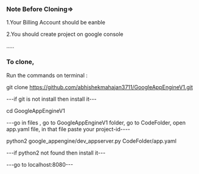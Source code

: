 ### Note Before Cloning=>
1.Your Billing Account should be eanble 

2.You should create project on google console

.....

### To clone,
Run the commands on terminal :

git clone https://github.com/abhishekmahajan3711/GoogleAppEngineV1.git

---if git is not install then install it---

cd GoogleAppEngineV1

---go in files , go to GoogleAppEngineV1 folder, go to CodeFolder, open app.yaml file, in that file paste your project-id----

python2 google_appengine/dev_appserver.py CodeFolder/app.yaml

---if python2 not found then install it---

---go to localhost:8080---
